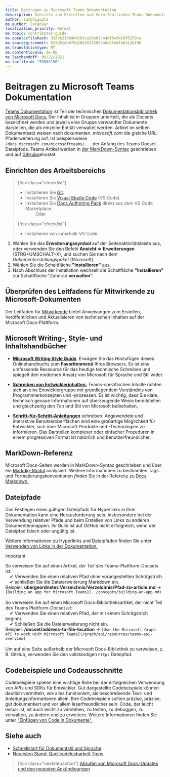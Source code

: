 ```yaml
---
title: Beitragen zu Microsoft Teams Dokumentation
description: Schritte zum Erstellen und Veröffentlichen Teams Dokumentation
author: surbhigupta
ms.author: lajanuar
localization_priority: Normal
ms.topic: contributor-guide
ms.openlocfilehash: 33296219b9d42b2ca26eb3c44df5c6429f5259ce
ms.sourcegitcommit: 623d81eb079d1842813265746a5fe0fe6311b196
ms.translationtype: MT
ms.contentlocale: de-DE
ms.lasthandoff: 06/22/2021
ms.locfileid: "53069156"
---
```

# <a name="contributing-to-microsoft-teams-documentation"></a>Beitragen zu Microsoft Teams Dokumentation

[Teams Dokumentation](/microsoftteams/platform/overview) ist Teil der technischen [Dokumentationsbibliothek von Microsoft Docs.](https://docs.microsoft.com) Der Inhalt ist in Gruppen unterteilt, die als Docsets bezeichnet werden und jeweils eine Gruppe verwandter Dokumente darstellen, die als einzelne Entität verwaltet werden. Artikel im selben Dokumentsatz weisen nach dokumenten *<span></span> .microsoft.com* die gleiche URL-Pfaderweiterung auf.  Ist beispielsweise `/docs.microsoft.com/microsoftteams/...` der Anfang des Teams Docset-Dateipfads. Teams Artikel werden in [der MarkDown-Syntax](#markdown-reference) geschrieben und auf [GitHub](https://github.com/MicrosoftDocs/msteams-docs/tree/master/msteams-platform)gehostet.

## <a name="set-up-your-workspace"></a>Einrichten des Arbeitsbereichs

> [!div class="checklist"]
>
> * Installieren Sie [Git](https://git-scm.com/book/en/v2/Getting-Started-Installing-Git).
> * Installieren Sie [Visual Studio Code](https://code.visualstudio.com/) (VS Code).
> * Installieren Sie [Docs Authoring Pack](https://marketplace.visualstudio.com/items?itemName=docsmsft.docs-authoring-pack) direkt aus dem VS Code Marketplace.
<br>&emsp;&emsp; Oder

> [!div class="checklist"]
>
> * Installieren von innerhalb VS Code:

   1. Wählen Sie das **Erweiterungssymbol** auf der Seitenaktivitätsleiste aus, oder verwenden Sie den Befehl **Ansicht => Erweiterungen** (STRG+UMSCHALT+X), und suchen Sie nach dem *Dokumenterstellungspaket* (Microsoft).
   1. Wählen Sie die Schaltfläche **"Installieren"** aus.
   1. Nach Abschluss der Installation wechselt die Schaltfläche **"Installieren"** zur Schaltfläche "Zahnrad **verwalten".**

## <a name="review-the-microsoft-docs-contributors-guide"></a>Überprüfen des Leitfadens für Mitwirkende zu Microsoft-Dokumenten

Der Leitfaden für [Mitwirkende](/contribute) bietet Anweisungen zum Erstellen, Veröffentlichen und Aktualisieren von technischen Inhalten auf der Microsoft Docs-Plattform.

## <a name="microsoft-writing-style-and-content-guides"></a>Microsoft Writing-, Style- und Inhaltshandbücher

* **[Microsoft Writing Style Guide](/style-guide/welcome)**. Erwägen Sie das Hinzufügen dieses Onlinehandbuchs zum **Favoritenmenü** Ihres Browsers. Es ist eine umfassende Ressource für das heutige technische Schreiben und spiegelt den modernen Ansatz von Microsoft für Sprache und Stil wider.

* **[Schreiben von Entwicklerinhalten.](/style-guide/developer-content/)** Teams-spezifischen Inhalte richten sich an eine Entwicklergruppe mit grundlegendem Verständnis von Programmierkonzepten und -prozessen. Es ist wichtig, dass Sie klare, technisch genaue Informationen auf überzeugende Weise bereitstellen und gleichzeitig den Ton und Stil von Microsoft beibehalten.

* **[Schritt-für-Schritt-Anleitungen](/style-guide/procedures-instructions/writing-step-by-step-instructions)** schreiben. Angewendete und interaktive Benutzeroberflächen sind eine großartige Möglichkeit für Entwickler, sich über Microsoft-Produkte und -Technologien zu informieren. Das Darstellen komplexer oder einfacher Prozeduren in einem progressiven Format ist natürlich und benutzerfreundlicher.

## <a name="markdown-reference"></a>MarkDown-Referenz

 Microsoft Docs-Seiten werden in MarkDown-Syntax geschrieben und über ein [Markdig-Modul](https://github.com/lunet-io/markdig) analysiert. Weitere Informationen zu bestimmten Tags und Formatierungskonventionen *finden* Sie in der Referenz zu [Docs Markdown.](/contribute/markdown-reference)

## <a name="file-paths"></a>Dateipfade

Das Festlegen eines gültigen Dateipfads für Hyperlinks in Ihrer Dokumentation kann eine Herausforderung sein, insbesondere bei der Verwendung relativer Pfade und beim Erstellen von Links zu anderen Dokumentenmappen.  Ihr Build ist auf GitHub nicht erfolgreich, wenn der Dateipfad falsch oder ungültig ist.

Weitere Informationen zu Hyperlinks und Dateipfaden finden Sie unter [Verwenden von Links in der Dokumentation.](/contribute/how-to-write-links)

>[!IMPORTANT]
> So verweisen Sie auf einen Artikel, *der Teil des* Teams-Plattform-Docsets ist:<br>
> &emsp;&#x2714; Verwenden Sie einen relativen Pfad ohne vorangestellten Schrägstrich.<br>
> &emsp;&#x2714; schließen Sie die Dateierweiterung Markdown ein.<br>
>Beispiel:  **übergeordnetes Verzeichnis/Verzeichnis/Pfad-zu-article.md** -> `[Building an app for Microsoft Teams](../concepts/building-an-app.md)` <br><br>
> So verweisen Sie auf einen Microsoft Docs-Bibliotheksartikel, der nicht Teil des Teams Plattform-Docset *ist:*<br>
> &emsp;&#x2714; Verwenden Sie einen relativen Pfad, der mit einem Schrägstrich beginnt.<br>
> &emsp;&#x2714; Schließen Sie die Dateierweiterung nicht ein. <br> Beispiel:  **/docset/address-to-file-location** -> `[Use the Microsoft Graph API to work with Microsoft Teams](/graph/api/resources/teams-api-overview)`<br><br>
> Um auf eine Seite außerhalb der Microsoft Docs-Bibliothek zu verweisen, z. B. GitHub, verwenden Sie den vollständigen `https` Dateipfad.<br>

## <a name="code-samples-and-snippets"></a>Codebeispiele und Codeausschnitte

Codebeispiele spielen eine wichtige Rolle bei der erfolgreichen Verwendung von APIs und SDKs für Entwickler. Gut dargestellte Codebeispiele können deutlich vermitteln, wie alles funktioniert, als beschreibende Text- und Anleitungsinformationen allein. Ihre Codebeispiele sollten präzise, präzise, gut dokumentiert und vor allem leserfreundlicher sein. Code, der leicht lesbar ist, ist auch leicht zu verstehen, zu testen, zu debuggen, zu verwalten, zu ändern und zu erweitern. Weitere Informationen finden Sie unter ["Einfügen von Code in Dokumente".](/contribute/code-in-docs)

## <a name="see-also"></a>Siehe auch

* [Schnellstart für Dokumentstil und Sprache](/contribute/style-quick-start)
* [Neuesten Stand: Quellcodelesbarkeit Tipps](/archive/msdn-magazine/2014/october/cutting-edge-source-code-readability-tips).

> [!div class="nextstepaction"]
> [Abrufen von Microsoft Docs-Updates und den neuesten Ankündigungen](/teamblog)
